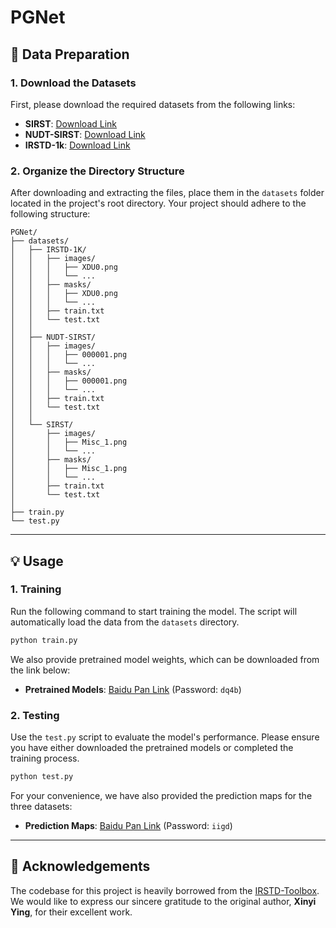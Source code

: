 # PGNet

## 📁 Data Preparation

### 1\. Download the Datasets

First, please download the required datasets from the following links:

  * **SIRST**: [Download Link](https://github.com/YimianDai/sirst)
  * **NUDT-SIRST**: [Download Link](https://github.com/YeRen123455/Infrared-Small-Target-Detection)
  * **IRSTD-1k**: [Download Link](https://github.com/RuiZhang97/ISNet)

### 2\. Organize the Directory Structure

After downloading and extracting the files, place them in the `datasets` folder located in the project's root directory. Your project should adhere to the following structure:

```
PGNet/
├── datasets/
│   ├── IRSTD-1K/
│   │   ├── images/
│   │   │   ├── XDU0.png
│   │   │   └── ...
│   │   ├── masks/
│   │   │   ├── XDU0.png
│   │   │   └── ...
│   │   ├── train.txt
│   │   └── test.txt
│   │
│   ├── NUDT-SIRST/
│   │   ├── images/
│   │   │   ├── 000001.png
│   │   │   └── ...
│   │   ├── masks/
│   │   │   ├── 000001.png
│   │   │   └── ...
│   │   ├── train.txt
│   │   └── test.txt
│   │
│   └── SIRST/
│       ├── images/
│       │   ├── Misc_1.png
│       │   └── ...
│       ├── masks/
│       │   ├── Misc_1.png
│       │   └── ...
│       ├── train.txt
│       └── test.txt
│
├── train.py
└── test.py
```

-----

## 💡 Usage

### 1\. Training

Run the following command to start training the model. The script will automatically load the data from the `datasets` directory.

```bash
python train.py
```

We also provide pretrained model weights, which can be downloaded from the link below:

  * **Pretrained Models**: [Baidu Pan Link](https://pan.baidu.com/s/1vZeVvibTKP5zQawhAgN5FQ) (Password: `dq4b`)

### 2\. Testing

Use the `test.py` script to evaluate the model's performance. Please ensure you have either downloaded the pretrained models or completed the training process.

```bash
python test.py
```

For your convenience, we have also provided the prediction maps for the three datasets:

  * **Prediction Maps**: [Baidu Pan Link](https://pan.baidu.com/s/1jVfyBWyBvKZjgPB390aD4Q) (Password: `iigd`)

-----

## 🙏 Acknowledgements

The codebase for this project is heavily borrowed from the [IRSTD-Toolbox](https://github.com/XinyiYing/BasicIRSTD). We would like to express our sincere gratitude to the original author, **Xinyi Ying**, for their excellent work.